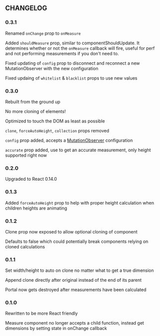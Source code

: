 ## CHANGELOG
### 0.3.1
Renamed `onChange` prop to `onMeasure`

Added `shouldMeasure` prop, similar to componentShouldUpdate. It determines whether or not the `onMeasure` callback will fire, useful for perf and not performing measurements if you don't need to.

Fixed updating of `config` prop to disconnect and reconnect a new MutationObserver with the new configuration

Fixed updaing of `whitelist` & `blacklist` props to use new values

### 0.3.0
Rebuilt from the ground up

No more cloning of elements!

Optimized to touch the DOM as least as possible

`clone`, `forceAutoHeight`, `collection` props removed

`config` prop added, accepts a [MutationObserver](https://developer.mozilla.org/en-US/docs/Web/API/MutationObserver#MutationObserverInit) configuration

`accurate` prop added, use to get an accurate measurement, only height supported right now

### 0.2.0
Upgraded to React 0.14.0

### 0.1.3
Added `forceAutoHeight` prop to help with proper height calculation when children heights are animating

### 0.1.2
Clone prop now exposed to allow optional cloning of component

Defaults to false which could potentially break components relying on cloned calculations

### 0.1.1
Set width/height to auto on clone no matter what to get a true dimension

Append clone directly after original instead of the end of its parent

Portal now gets destroyed after measurements have been calculated

### 0.1.0
Rewritten to be more React friendly

Measure component no longer accepts a child function, instead get dimensions by setting state in onChange callback
